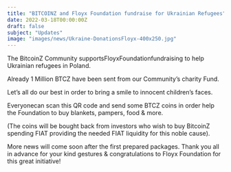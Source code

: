 ```yaml
---
title: "BITCOINZ and Floyx Foundation fundraise for Ukrainian Refugees"
date: 2022-03-18T00:00:00Z
draft: false
subject: "Updates"
image: "images/news/Ukraine-DonationsFloyx-400x250.jpg"
---
```


The BitcoinZ Community supportsFloyxFoundationfundraising to help Ukrainian refugees in Poland.

Already 1 Million BTCZ have been sent from our Community’s charity Fund.

Let’s all do our best in order to bring a smile to innocent children’s faces.

Everyonecan scan this QR code and send some BTCZ coins in order help the Foundation to buy blankets, pampers, food & more.

(The coins will be bought back from investors who wish to buy BitcoinZ spending FIAT providing the needed FIAT liquidity for this noble cause).

More news will come soon after the first prepared packages. Thank you all in advance for your kind gestures & congratulations to Floyx Foundation for this great initiative!
